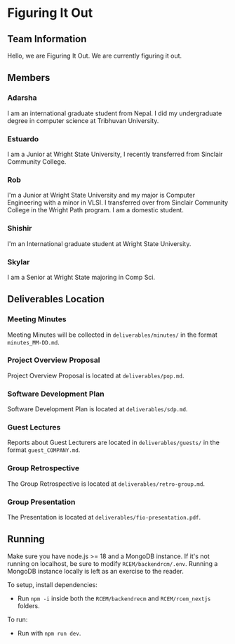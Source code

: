 # Figuring It Out

## Team Information
Hello, we are Figuring It Out. We are currently figuring it out.

## Members

### Adarsha
I am an international graduate student from Nepal. I did my undergraduate degree in computer science at Tribhuvan University.

### Estuardo
I am a Junior at Wright State University, I recently transferred from Sinclair Community College.

### Rob
I'm a Junior at Wright State University and my major is Computer Engineering with a minor in VLSI. I transferred over from Sinclair Community College in the Wright Path program. I am a domestic student.

### Shishir
I'm an International graduate student at Wright State University. 

### Skylar
I am a Senior at Wright State majoring in Comp Sci.

## Deliverables Location

### Meeting Minutes
Meeting Minutes will be collected in `deliverables/minutes/` in the format `minutes_MM-DD.md`.

### Project Overview Proposal
Project Overview Proposal is located at `deliverables/pop.md`.

### Software Development Plan
Software Development Plan is located at `deliverables/sdp.md`.

### Guest Lectures
Reports about Guest Lecturers are located in `deliverables/guests/` in the format `guest_COMPANY.md`.

### Group Retrospective
The Group Retrospective is located at `deliverables/retro-group.md`.

### Group Presentation
The Presentation is located at `deliverables/fio-presentation.pdf`.

## Running
Make sure you have node.js >= 18 and a MongoDB instance. If it's not running on localhost, be sure to modify `RCEM/backendrcm/.env`. Running a MongoDB instance locally is left as an exercise to the reader.

To setup, install dependencies:
- Run `npm -i` inside both the `RCEM/backendrecm` and `RCEM/rcem_nextjs` folders.

To run:
- Run with `npm run dev`.
<!-- Add more here, or something lol -->